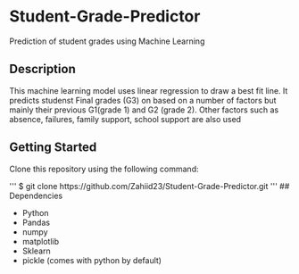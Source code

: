 # Student-Grade-Predictor
Prediction of student grades using Machine Learning

## Description

This machine learning model uses linear regression to draw a best fit line. It predicts studenst Final grades (G3) on based on a number of factors but mainly their previous G1(grade 1) and G2 (grade 2). Other factors such as absence, failures, family support, school support are also used

## Getting Started

<p>Clone this repository using the following command: </p>
'''
$ git clone https://github.com/Zahiid23/Student-Grade-Predictor.git
'''
## Dependencies

* Python
* Pandas
* numpy
* matplotlib
* Sklearn
* pickle (comes with python by default)
